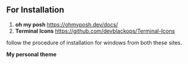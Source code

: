 ## For Installation
1. **oh my posh** https://ohmyposh.dev/docs/
2. **Terminal Icons** https://github.com/devblackops/Terminal-Icons

follow the procedure of installation for windows from both these sites.

**My personal theme**


